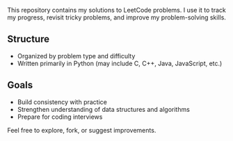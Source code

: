 This repository contains my solutions to LeetCode problems. I use it to track my progress, revisit tricky problems, and improve my problem-solving skills.

## Structure
- Organized by problem type and difficulty
- Written primarily in Python (may include C, C++, Java, JavaScript, etc.)

## Goals
- Build consistency with practice
- Strengthen understanding of data structures and algorithms
- Prepare for coding interviews

Feel free to explore, fork, or suggest improvements.
